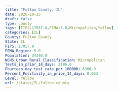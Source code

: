 ```yaml
---
title: "Fulton County, IL"
date: 2020-10-25
draft: false
type: county
tags: [FIPS:17057.0,FEMA:5.0,Micropolitan,Yellow]
categories: [IL]
County: Fulton County
State: IL
FIPS: 17057.0
FEMA_Region: 5.0
Population: 34340.0
NCHS_Urban_Rural_Classification: Micropolitan
Tests_in_prior_14_days: 2186.0
Fourteen_day_test_rate_per_100000: 6366.0
Percent_Positivity_in_prior_14_days: 0.063
Level: Yellow
url: /states/IL/fulton-county
---
```



